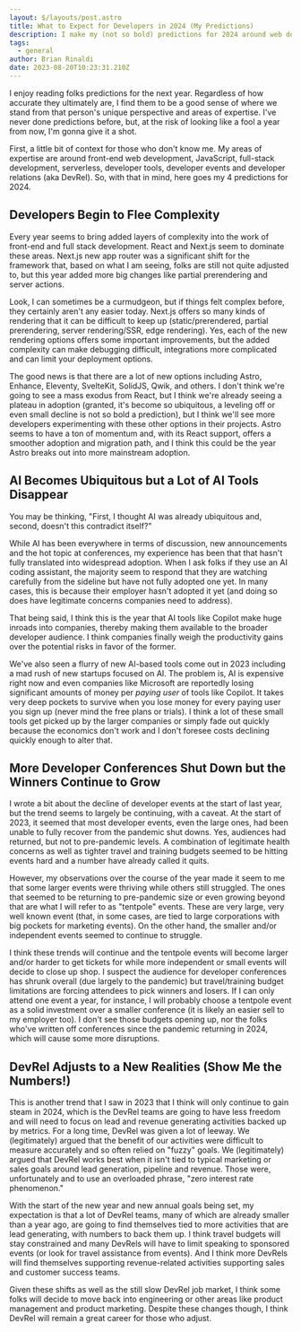 ```yaml
---
layout: $/layouts/post.astro
title: What to Expect for Developers in 2024 (My Predictions)
description: I make my (not so bold) predictions for 2024 around web development, AI, developer events and DevRel.
tags:
  - general
author: Brian Rinaldi
date: 2023-08-20T10:23:31.210Z
---
```


I enjoy reading folks predictions for the next year. Regardless of how accurate they ultimately are, I find them to be a good sense of where we stand from that person's unique perspective and areas of expertise. I've never done predictions before, but, at the risk of looking like a fool a year from now, I'm gonna give it a shot.

First, a little bit of context for those who don't know me. My areas of expertise are around front-end web development, JavaScript, full-stack development, serverless, developer tools, developer events and developer relations (aka DevRel). So, with that in mind, here goes my 4 predictions for 2024.

## Developers Begin to Flee Complexity

Every year seems to bring added layers of complexity into the work of front-end and full stack development. React and Next.js seem to dominate these areas. Next.js new app router was a significant shift for the framework that, based on what I am seeing, folks are still not quite adjusted to, but this year added more big changes like partial prerendering and server actions.

Look, I can sometimes be a curmudgeon, but if things felt complex before, they certainly aren't any easier today. Next.js offers so many kinds of rendering that it can be difficult to keep up (static/prerendered, partial prerendering, server rendering/SSR, edge rendering). Yes, each of the new rendering options offers some important improvements, but the added complexity can make debugging difficult, integrations more complicated and can limit your deployment options.

The good news is that there are a lot of new options including Astro, Enhance, Eleventy, SvelteKit, SolidJS, Qwik, and others. I don't think we're going to see a mass exodus from React, but I think we're already seeing a plateau in adoption (granted, it's become so ubiquitous, a leveling off or even small decline is not so bold a prediction), but I think we'll see more developers experimenting with these other options in their projects. Astro seems to have a ton of momentum and, with its React support, offers a smoother adoption and migration path, and I think this could be the year Astro breaks out into more mainstream adoption.

## AI Becomes Ubiquitous but a Lot of AI Tools Disappear

You may be thinking, "First, I thought AI was already ubiquitous and, second, doesn't this contradict itself?"

While AI has been everywhere in terms of discussion, new announcements and the hot topic at conferences, my experience has been that that hasn't fully translated into widespread adoption. When I ask folks if they use an AI coding assistant, the majority seem to respond that they are watching carefully from the sideline but have not fully adopted one yet. In many cases, this is because their employer hasn't adopted it yet (and doing so does have legitimate concerns companies need to address).

That being said, I think this is the year that AI tools like Copilot make huge inroads into companies, thereby making them available to the broader developer audience. I think companies finally weigh the productivity gains over the potential risks in favor of the former.

We've also seen a flurry of new AI-based tools come out in 2023 including a mad rush of new startups focused on AI. The problem is, AI is expensive right now and even companies like Microsoft are reportedly losing significant amounts of money per _paying user_ of tools like Copilot. It takes very deep pockets to survive when you lose money for every paying user you sign up (never mind the free plans or trials). I think a lot of these small tools get picked up by the larger companies or simply fade out quickly because the economics don't work and I don't foresee costs declining quickly enough to alter that.

## More Developer Conferences Shut Down but the Winners Continue to Grow

I wrote a bit about the decline of developer events at the start of last year, but the trend seems to largely be continuing, with a caveat. At the start of 2023, it seemed that most developer events, even the large ones, had been unable to fully recover from the pandemic shut downs. Yes, audiences had returned, but not to pre-pandemic levels. A combination of legitimate health concerns as well as tighter travel and training budgets seemed to be hitting events hard and a number have already called it quits.

However, my observations over the course of the year made it seem to me that some larger events were thriving while others still struggled. The ones that seemed to be returning to pre-pandemic size or even growing beyond that are what I will refer to as "tentpole" events. These are very large, very well known event (that, in some cases, are tied to large corporations with big pockets for marketing events). On the other hand, the smaller and/or independent events seemed to continue to struggle. 

I think these trends will continue and the tentpole events will become larger and/or harder to get tickets for while more independent or small events will decide to close up shop. I suspect the audience for developer conferences has shrunk overall (due largely to the pandemic) but travel/training budget limitations are forcing attendees to pick winners and losers. If I can only attend one event a year, for instance, I will probably choose a tentpole event as a solid investment over a smaller conference (it is likely an easier sell to my employer too). I don't see those budgets opening up, nor the folks who've written off conferences since the pandemic returning in 2024, which will cause some more disruptions.

## DevRel Adjusts to a New Realities (Show Me the Numbers!)

This is another trend that I saw in 2023 that I think will only continue to gain steam in 2024, which is the DevRel teams are going to have less freedom and will need to focus on lead and revenue generating activities backed up by metrics. For a long time, DevRel was given a lot of leeway. We (legitimately) argued that the benefit of our activities were difficult to measure accurately and so often relied on "fuzzy" goals. We (legitimately) argued that DevRel works best when it isn't tied to typical marketing or sales goals around lead generation, pipeline and revenue. Those were, unfortunately and to use an overloaded phrase, "zero interest rate phenomenon."

With the start of the new year and new annual goals being set, my expectation is that a lot of DevRel teams, many of which are already smaller than a year ago, are going to find themselves tied to more activities that are lead generating, with numbers to back them up. I think travel budgets will stay constrained and many DevRels will have to limit speaking to sponsored events (or look for travel assistance from events). And I think more DevRels will find themselves supporting revenue-related activities supporting sales and customer success teams.

Given these shifts as well as the still slow DevRel job market, I think some folks will decide to move back into engineering or other areas like product management and product marketing. Despite these changes though, I think DevRel will remain a great career for those who adjust.